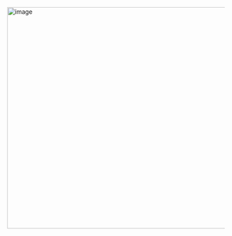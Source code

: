 <img width="1473" height="512" alt="image" src="https://github.com/user-attachments/assets/b486d35b-5828-43c8-aaed-c7e223fddc68" />
